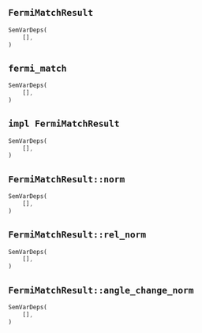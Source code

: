 ## `FermiMatchResult`

```rust
SemVarDeps(
    [],
)
```

## `fermi_match`

```rust
SemVarDeps(
    [],
)
```

## `impl FermiMatchResult`

```rust
SemVarDeps(
    [],
)
```

## `FermiMatchResult::norm`

```rust
SemVarDeps(
    [],
)
```

## `FermiMatchResult::rel_norm`

```rust
SemVarDeps(
    [],
)
```

## `FermiMatchResult::angle_change_norm`

```rust
SemVarDeps(
    [],
)
```
